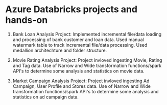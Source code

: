 # Azure Databricks projects and hands-on

1. Bank Loan Analysis Project:
   Implemented incremental file/data loading and processing of bank customer and loan data.
   Used manual watermark table to track incremental file/data processing.
   Used medallion architechture and folder structure.
                
2. Movie Rating Analysis Project:
   Project invloved ingesting Movie, Rating and Tag data. Use of Narrow and Wide transformation functions/spark API's to determine some analysis and statistics on movie data. 

2. Market Campaign Analysis Project:
   Project invloved ingesting Ad Campaign, User Profile and Stores data. Use of Narrow and Wide transformation functions/spark API's to determine some analysis and statistics on ad campaign data. 